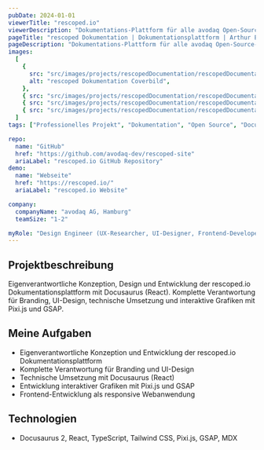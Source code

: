 ```yaml
---
pubDate: 2024-01-01
viewerTitle: "rescoped.io"
viewerDescription: "Dokumentations-Plattform für alle avodaq Open-Source-Projekte"
pageTitle: "rescoped Dokumentation | Dokumentationsplattform | Arthur Ersosi"
pageDescription: "Dokumentations-Plattform für alle avodaq Open-Source-Projekte"
images:
  [
    {
      src: "src/images/projects/rescopedDocumentation/rescopedDocumentation-cover.webp",
      alt: "rescoped Dokumentation Coverbild",
    },
    { src: "src/images/projects/rescopedDocumentation/rescopedDocumentation-01.webp", alt: "Hero-Bereich" },
    { src: "src/images/projects/rescopedDocumentation/rescopedDocumentation-02.webp", alt: "Dokumentation" },
    { src: "src/images/projects/rescopedDocumentation/rescopedDocumentation-03.webp", alt: "Nachrichten-Seite" },
  ]
tags: ["Professionelles Projekt", "Dokumentation", "Open Source", "Docusaurus", "React", "Frontend-Entwicklung"]

repo:
  name: "GitHub"
  href: "https://github.com/avodaq-dev/rescoped-site"
  ariaLabel: "rescoped.io GitHub Repository"
demo:
  name: "Webseite"
  href: "https://rescoped.io/"
  ariaLabel: "rescoped.io Website"

company:
  companyName: "avodaq AG, Hamburg"
  teamSize: "1-2"

myRole: "Design Engineer (UX-Researcher, UI-Designer, Frontend-Developer)"
---
```


## Projektbeschreibung

Eigenverantwortliche Konzeption, Design und Entwicklung der rescoped.io Dokumentationsplattform mit Docusaurus (React).
Komplette Verantwortung für Branding, UI-Design, technische Umsetzung und interaktive Grafiken mit Pixi.js und GSAP.

## Meine Aufgaben

- Eigenverantwortliche Konzeption und Entwicklung der rescoped.io Dokumentationsplattform
- Komplette Verantwortung für Branding und UI-Design
- Technische Umsetzung mit Docusaurus (React)
- Entwicklung interaktiver Grafiken mit Pixi.js und GSAP
- Frontend-Entwicklung als responsive Webanwendung

## Technologien

- Docusaurus 2, React, TypeScript, Tailwind CSS, Pixi.js, GSAP, MDX

